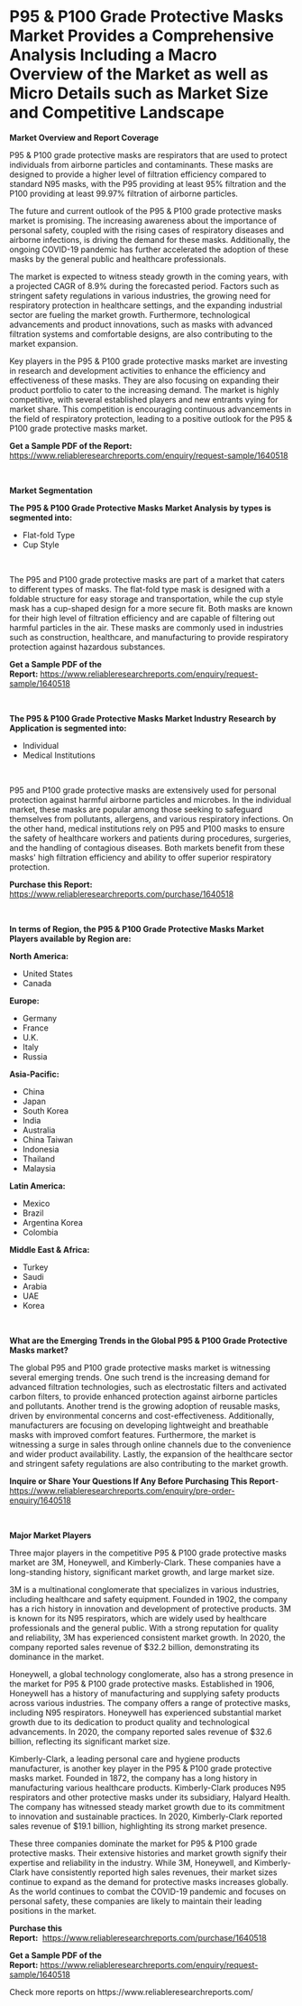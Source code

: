 <p><h1>P95 & P100 Grade Protective Masks Market Provides a Comprehensive Analysis Including a Macro Overview of the Market as well as Micro Details such as Market Size and Competitive Landscape</h1></p><p><strong>Market Overview and Report Coverage</strong></p>
<p><p>P95 & P100 grade protective masks are respirators that are used to protect individuals from airborne particles and contaminants. These masks are designed to provide a higher level of filtration efficiency compared to standard N95 masks, with the P95 providing at least 95% filtration and the P100 providing at least 99.97% filtration of airborne particles.</p><p>The future and current outlook of the P95 & P100 grade protective masks market is promising. The increasing awareness about the importance of personal safety, coupled with the rising cases of respiratory diseases and airborne infections, is driving the demand for these masks. Additionally, the ongoing COVID-19 pandemic has further accelerated the adoption of these masks by the general public and healthcare professionals.</p><p>The market is expected to witness steady growth in the coming years, with a projected CAGR of 8.9% during the forecasted period. Factors such as stringent safety regulations in various industries, the growing need for respiratory protection in healthcare settings, and the expanding industrial sector are fueling the market growth. Furthermore, technological advancements and product innovations, such as masks with advanced filtration systems and comfortable designs, are also contributing to the market expansion.</p><p>Key players in the P95 & P100 grade protective masks market are investing in research and development activities to enhance the efficiency and effectiveness of these masks. They are also focusing on expanding their product portfolio to cater to the increasing demand. The market is highly competitive, with several established players and new entrants vying for market share. This competition is encouraging continuous advancements in the field of respiratory protection, leading to a positive outlook for the P95 & P100 grade protective masks market.</p></p>
<p><strong>Get a Sample PDF of the Report:</strong> <a href="https://www.reliableresearchreports.com/enquiry/request-sample/1640518">https://www.reliableresearchreports.com/enquiry/request-sample/1640518</a></p>
<p>&nbsp;</p>
<p><strong>Market Segmentation</strong></p>
<p><strong>The P95 & P100 Grade Protective Masks Market Analysis by types is segmented into:</strong></p>
<p><ul><li>Flat-fold Type</li><li>Cup Style</li></ul></p>
<p>&nbsp;</p>
<p><p>The P95 and P100 grade protective masks are part of a market that caters to different types of masks. The flat-fold type mask is designed with a foldable structure for easy storage and transportation, while the cup style mask has a cup-shaped design for a more secure fit. Both masks are known for their high level of filtration efficiency and are capable of filtering out harmful particles in the air. These masks are commonly used in industries such as construction, healthcare, and manufacturing to provide respiratory protection against hazardous substances.</p></p>
<p><strong>Get a Sample PDF of the Report:</strong>&nbsp;<a href="https://www.reliableresearchreports.com/enquiry/request-sample/1640518">https://www.reliableresearchreports.com/enquiry/request-sample/1640518</a></p>
<p>&nbsp;</p>
<p><strong>The P95 & P100 Grade Protective Masks Market Industry Research by Application is segmented into:</strong></p>
<p><ul><li>Individual</li><li>Medical Institutions</li></ul></p>
<p>&nbsp;</p>
<p><p>P95 and P100 grade protective masks are extensively used for personal protection against harmful airborne particles and microbes. In the individual market, these masks are popular among those seeking to safeguard themselves from pollutants, allergens, and various respiratory infections. On the other hand, medical institutions rely on P95 and P100 masks to ensure the safety of healthcare workers and patients during procedures, surgeries, and the handling of contagious diseases. Both markets benefit from these masks' high filtration efficiency and ability to offer superior respiratory protection.</p></p>
<p><strong>Purchase this Report:</strong>&nbsp; <a href="https://www.reliableresearchreports.com/purchase/1640518">https://www.reliableresearchreports.com/purchase/1640518</a></p>
<p>&nbsp;</p>
<p><strong>In terms of Region, the P95 & P100 Grade Protective Masks Market Players available by Region are:</strong></p>
<p>
    <p> <strong> North America: </strong>
        <ul>
            <li>United States</li>
            <li>Canada</li>
        </ul>
        </p> 
    <p> <strong> Europe: </strong>
        <ul>
            <li>Germany</li>
            <li>France</li>
            <li>U.K.</li>
            <li>Italy</li>
            <li>Russia</li>
        </ul>
        </p> 
    <p> <strong> Asia-Pacific: </strong>
        <ul>
            <li>China</li>
            <li>Japan</li>
            <li>South Korea</li>
            <li>India</li>
            <li>Australia</li>
            <li>China Taiwan</li>
            <li>Indonesia</li>
            <li>Thailand</li>
            <li>Malaysia</li>
        </ul>
        </p> 
    <p> <strong> Latin America: </strong>
        <ul>
            <li>Mexico</li>
            <li>Brazil</li>
            <li>Argentina Korea</li>
            <li>Colombia</li>
        </ul>
        </p> 
    <p> <strong> Middle East & Africa: </strong>
        <ul>
            <li>Turkey</li>
            <li>Saudi</li>
            <li>Arabia</li>
            <li>UAE</li>
            <li>Korea</li>
        </ul>
    </p>
    </p>
<p>&nbsp;</p>
<p><strong>What are the Emerging Trends in the Global P95 & P100 Grade Protective Masks market?</strong></p>
<p><p>The global P95 and P100 grade protective masks market is witnessing several emerging trends. One such trend is the increasing demand for advanced filtration technologies, such as electrostatic filters and activated carbon filters, to provide enhanced protection against airborne particles and pollutants. Another trend is the growing adoption of reusable masks, driven by environmental concerns and cost-effectiveness. Additionally, manufacturers are focusing on developing lightweight and breathable masks with improved comfort features. Furthermore, the market is witnessing a surge in sales through online channels due to the convenience and wider product availability. Lastly, the expansion of the healthcare sector and stringent safety regulations are also contributing to the market growth.</p></p>
<p><strong>Inquire or Share Your Questions If Any Before Purchasing This Report</strong>- <a href="https://www.reliableresearchreports.com/enquiry/pre-order-enquiry/1640518">https://www.reliableresearchreports.com/enquiry/pre-order-enquiry/1640518</a></p>
<p>&nbsp;</p>
<p><strong>Major Market Players</strong></p>
<p><p>Three major players in the competitive P95 & P100 grade protective masks market are 3M, Honeywell, and Kimberly-Clark. These companies have a long-standing history, significant market growth, and large market size.</p><p>3M is a multinational conglomerate that specializes in various industries, including healthcare and safety equipment. Founded in 1902, the company has a rich history in innovation and development of protective products. 3M is known for its N95 respirators, which are widely used by healthcare professionals and the general public. With a strong reputation for quality and reliability, 3M has experienced consistent market growth. In 2020, the company reported sales revenue of $32.2 billion, demonstrating its dominance in the market.</p><p>Honeywell, a global technology conglomerate, also has a strong presence in the market for P95 & P100 grade protective masks. Established in 1906, Honeywell has a history of manufacturing and supplying safety products across various industries. The company offers a range of protective masks, including N95 respirators. Honeywell has experienced substantial market growth due to its dedication to product quality and technological advancements. In 2020, the company reported sales revenue of $32.6 billion, reflecting its significant market size.</p><p>Kimberly-Clark, a leading personal care and hygiene products manufacturer, is another key player in the P95 & P100 grade protective masks market. Founded in 1872, the company has a long history in manufacturing various healthcare products. Kimberly-Clark produces N95 respirators and other protective masks under its subsidiary, Halyard Health. The company has witnessed steady market growth due to its commitment to innovation and sustainable practices. In 2020, Kimberly-Clark reported sales revenue of $19.1 billion, highlighting its strong market presence.</p><p>These three companies dominate the market for P95 & P100 grade protective masks. Their extensive histories and market growth signify their expertise and reliability in the industry. While 3M, Honeywell, and Kimberly-Clark have consistently reported high sales revenues, their market sizes continue to expand as the demand for protective masks increases globally. As the world continues to combat the COVID-19 pandemic and focuses on personal safety, these companies are likely to maintain their leading positions in the market.</p></p>
<p><strong>Purchase this Report:</strong>&nbsp;&nbsp;<a href="https://www.reliableresearchreports.com/purchase/1640518">https://www.reliableresearchreports.com/purchase/1640518</a></p>
<p></p>
<p><strong>Get a Sample PDF of the Report:</strong>&nbsp;<a href="https://www.reliableresearchreports.com/enquiry/request-sample/1640518">https://www.reliableresearchreports.com/enquiry/request-sample/1640518</a></p>
<p>Check more reports on https://www.reliableresearchreports.com/</p>